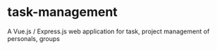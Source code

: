 # task-management
A Vue.js / Express.js web application for task, project management of personals, groups
